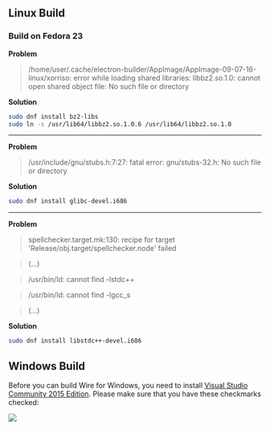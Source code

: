 ## Linux Build

### Build on Fedora 23

**Problem**

> /home/user/.cache/electron-builder/AppImage/AppImage-09-07-16-linux/xorriso: error while loading shared libraries: libbz2.so.1.0: cannot open shared object file: No such file or directory

**Solution**

```bash
sudo dnf install bz2-libs
sudo ln -s /usr/lib64/libbz2.so.1.0.6 /usr/lib64/libbz2.so.1.0
```

***

**Problem**

> /usr/include/gnu/stubs.h:7:27: fatal error: gnu/stubs-32.h: No such file or directory

**Solution**

```bash
sudo dnf install glibc-devel.i686
```

***


**Problem**

> spellchecker.target.mk:130: recipe for target 'Release/obj.target/spellchecker.node' failed

> (...)

> /usr/bin/ld: cannot find -lstdc++

> /usr/bin/ld: cannot find -lgcc_s

> (...)

**Solution**

```bash
sudo dnf install libstdc++-devel.i686
```

## Windows Build

Before you can build Wire for Windows, you need to install [Visual Studio Community 2015 Edition](https://www.visualstudio.com/vs/community/). Please make sure that you have these checkmarks checked:

![](https://i.stack.imgur.com/fEZEX.png)